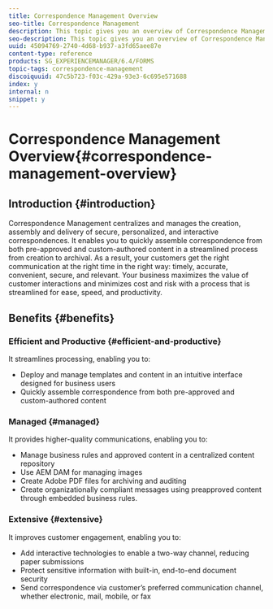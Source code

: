 ```yaml
---
title: Correspondence Management Overview
seo-title: Correspondence Management
description: This topic gives you an overview of Correspondence Management.
seo-description: This topic gives you an overview of Correspondence Management.
uuid: 45094769-2740-4d68-b937-a3fd65aee87e
content-type: reference
products: SG_EXPERIENCEMANAGER/6.4/FORMS
topic-tags: correspondence-management
discoiquuid: 47c5b723-f03c-429a-93e3-6c695e571688
index: y
internal: n
snippet: y
---
```


# Correspondence Management Overview{#correspondence-management-overview}

## Introduction {#introduction}

Correspondence Management centralizes and manages the creation, assembly and delivery of secure, personalized, and interactive correspondences. It enables you to quickly assemble correspondence from both pre-approved and custom-authored content in a streamlined process from creation to archival. As a result, your customers get the right communication at the right time in the right way: timely, accurate, convenient, secure, and relevant. Your business maximizes the value of customer interactions and minimizes cost and risk with a process that is streamlined for ease, speed, and productivity.

## Benefits {#benefits}

### Efficient and Productive {#efficient-and-productive}

It streamlines processing, enabling you to:

* Deploy and manage templates and content in an intuitive interface designed for business users
* Quickly assemble correspondence from both pre-approved and custom-authored content

### Managed {#managed}

It provides higher-quality communications, enabling you to:

* Manage business rules and approved content in a centralized content repository
* Use AEM DAM for managing images
* Create Adobe PDF files for archiving and auditing
* Create organizationally compliant messages using preapproved content through embedded business rules.

### Extensive {#extensive}

It improves customer engagement, enabling you to:

* Add interactive technologies to enable a two-way channel, reducing paper submissions
* Protect sensitive information with built-in, end-to-end document security
* Send correspondence via customer’s preferred communication channel, whether electronic, mail, mobile, or fax

<!--
<related-links>
<a href="../../forms/using/create-letter.md" target="_blank">Create letter</a>
<a href="../../forms/using/create-correspondence.md" target="_blank">Create correspondence</a>
<a href="../../forms/using/data-dictionary.md" target="_blank">Data dictionary</a>
<a href="../../forms/using/layout-design-details.md" target="_blank">Layout design</a>
<a href="../../forms/using/document-fragments.md" target="_blank">Document fragments</a>
<a href="../../forms/using/expression-builder.md" target="_blank">Expression builder</a>
<a href="../../forms/using/submit-letter-topostprocess.md" target="_blank">Post processing of letters</a>
<a href="../../forms/using/cm-configuration-properties.md" target="_blank">Configuration properties</a>
<a href="/forms/using/cm-migration-utility" target="_blank">Migration utility</a>
</related-links>
-->

